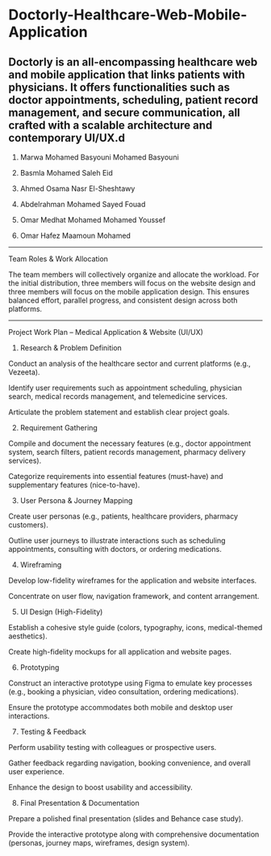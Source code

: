 # Doctorly-Healthcare-Web-Mobile-Application
Doctorly is an all-encompassing healthcare web and mobile application that links patients with physicians. It offers functionalities such as doctor appointments, scheduling, patient record management, and secure communication, all crafted with a scalable architecture and contemporary UI/UX.d
---
1) Marwa Mohamed Basyouni Mohamed Basyouni

2) Basmla Mohamed Saleh Eid

3) Ahmed Osama Nasr El-Sheshtawy

4) Abdelrahman Mohamed Sayed Fouad

5) Omar Medhat Mohamed Mohamed Youssef

6) Omar Hafez Maamoun Mohamed
***
Team Roles & Work Allocation

The team members will collectively organize and allocate the workload. For the initial distribution, three members will focus on the website design and three members will focus on the mobile application design. This ensures balanced effort, parallel progress, and consistent design across both platforms.
***
Project Work Plan – Medical Application & Website (UI/UX)
1. Research & Problem Definition

Conduct an analysis of the healthcare sector and current platforms (e.g., Vezeeta).

Identify user requirements such as appointment scheduling, physician search, medical records management, and telemedicine services.

Articulate the problem statement and establish clear project goals.

2. Requirement Gathering

Compile and document the necessary features (e.g., doctor appointment system, search filters, patient records management, pharmacy delivery services).

Categorize requirements into essential features (must-have) and supplementary features (nice-to-have).

3. User Persona & Journey Mapping

Create user personas (e.g., patients, healthcare providers, pharmacy customers).

Outline user journeys to illustrate interactions such as scheduling appointments, consulting with doctors, or ordering medications.

4. Wireframing

Develop low-fidelity wireframes for the application and website interfaces.

Concentrate on user flow, navigation framework, and content arrangement.

5. UI Design (High-Fidelity)

Establish a cohesive style guide (colors, typography, icons, medical-themed aesthetics).

Create high-fidelity mockups for all application and website pages.

6. Prototyping

Construct an interactive prototype using Figma to emulate key processes (e.g., booking a physician, video consultation, ordering medications).

Ensure the prototype accommodates both mobile and desktop user interactions.

7. Testing & Feedback

Perform usability testing with colleagues or prospective users.

Gather feedback regarding navigation, booking convenience, and overall user experience.

Enhance the design to boost usability and accessibility.

8. Final Presentation & Documentation

Prepare a polished final presentation (slides and Behance case study).

Provide the interactive prototype along with comprehensive documentation (personas, journey maps, wireframes, design system).
